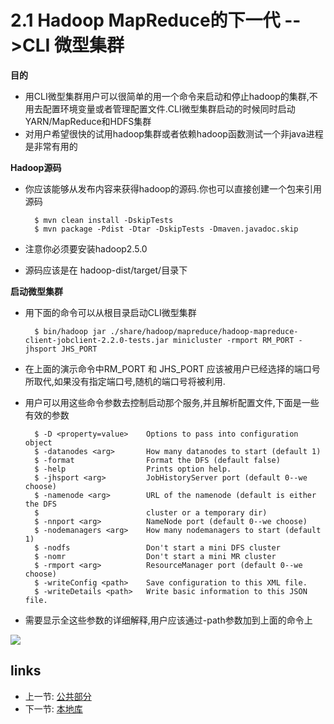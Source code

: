 # 2.1 Hadoop MapReduce的下一代 -->CLI 微型集群
**目的**

* 用CLI微型集群用户可以很简单的用一个命令来启动和停止hadoop的集群,不用去配置环境变量或者管理配置文件.CLI微型集群启动的时候同时启动YARN/MapReduce和HDFS集群
* 对用户希望很快的试用hadoop集群或者依赖hadoop函数测试一个非java进程是非常有用的

**Hadoop源码**
* 你应该能够从发布内容来获得hadoop的源码.你也可以直接创建一个包来引用源码

        $ mvn clean install -DskipTests
        $ mvn package -Pdist -Dtar -DskipTests -Dmaven.javadoc.skip
* 注意你必须要安装hadoop2.5.0
* 源码应该是在 hadoop-dist/target/目录下

**启动微型集群**
* 用下面的命令可以从根目录启动CLI微型集群

        $ bin/hadoop jar ./share/hadoop/mapreduce/hadoop-mapreduce-client-jobclient-2.2.0-tests.jar minicluster -rmport RM_PORT -jhsport JHS_PORT
* 在上面的演示命令中RM_PORT 和 JHS_PORT 应该被用户已经选择的端口号所取代,如果没有指定端口号,随机的端口号将被利用.
* 用户可以用这些命令参数去控制启动那个服务,并且解析配置文件,下面是一些有效的参数

        $ -D <property=value>    Options to pass into configuration object
        $ -datanodes <arg>       How many datanodes to start (default 1)
        $ -format                Format the DFS (default false)
        $ -help                  Prints option help.
        $ -jhsport <arg>         JobHistoryServer port (default 0--we choose)
        $ -namenode <arg>        URL of the namenode (default is either the DFS
        $                        cluster or a temporary dir)
        $ -nnport <arg>          NameNode port (default 0--we choose)
        $ -nodemanagers <arg>    How many nodemanagers to start (default 1)
        $ -nodfs                 Don't start a mini DFS cluster
        $ -nomr                  Don't start a mini MR cluster
        $ -rmport <arg>          ResourceManager port (default 0--we choose)
        $ -writeConfig <path>    Save configuration to this XML file.
        $ -writeDetails <path>   Write basic information to this JSON file.

* 需要显示全这些参数的详细解释,用户应该通过-path参数加到上面的命令上

 
![](images/hadoop-logo.jpg?raw=true)

## links
  * 上一节: [公共部分](<02.0.md>)
  * 下一节: [本地库](<02.2.md>)
